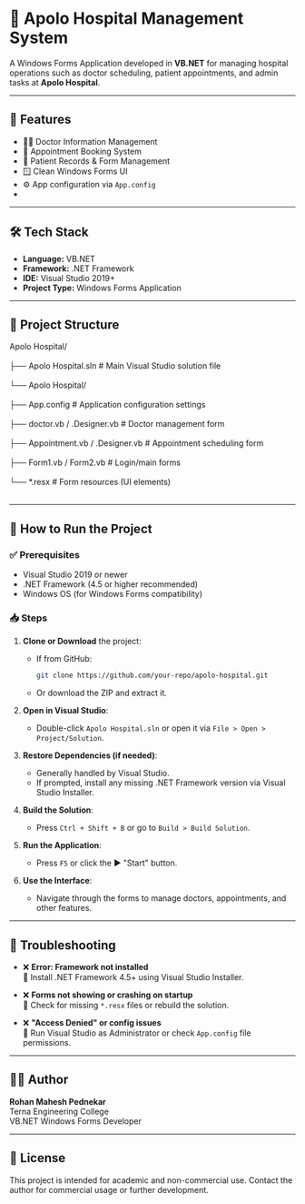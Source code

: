 # 🏥 Apolo Hospital Management System

A Windows Forms Application developed in **VB.NET** for managing hospital operations such as doctor scheduling, patient appointments, and admin tasks at **Apolo Hospital**.

---

## 📌 Features

- 👨‍⚕️ Doctor Information Management
- 📅 Appointment Booking System
- 🧾 Patient Records & Form Management
- 🪟 Clean Windows Forms UI
- ⚙️ App configuration via `App.config`
- 

---

## 🛠 Tech Stack

- **Language:** VB.NET  
- **Framework:** .NET Framework  
- **IDE:** Visual Studio 2019+  
- **Project Type:** Windows Forms Application  

---

## 📁 Project Structure

Apolo Hospital/<br></br>
├── Apolo Hospital.sln # Main Visual Studio solution file<br></br>
└── Apolo Hospital/<br></br>
├── App.config # Application configuration settings<br></br>
├── doctor.vb / .Designer.vb # Doctor management form<br></br>
├── Appointment.vb / .Designer.vb # Appointment scheduling form<br></br>
├── Form1.vb / Form2.vb # Login/main forms<br></br>
└── *.resx # Form resources (UI elements)<br></br>



---

## 🚀 How to Run the Project

### ✅ Prerequisites

- Visual Studio 2019 or newer
- .NET Framework (4.5 or higher recommended)
- Windows OS (for Windows Forms compatibility)

### 📥 Steps

1. **Clone or Download** the project:
   - If from GitHub:  
     ```bash
     git clone https://github.com/your-repo/apolo-hospital.git
     ```
   - Or download the ZIP and extract it.

2. **Open in Visual Studio**:
   - Double-click `Apolo Hospital.sln` or open it via `File > Open > Project/Solution`.

3. **Restore Dependencies (if needed)**:
   - Generally handled by Visual Studio.
   - If prompted, install any missing .NET Framework version via Visual Studio Installer.

4. **Build the Solution**:
   - Press `Ctrl + Shift + B` or go to `Build > Build Solution`.

5. **Run the Application**:
   - Press `F5` or click the ▶️ "Start" button.

6. **Use the Interface**:
   - Navigate through the forms to manage doctors, appointments, and other features.

---

## 🧩 Troubleshooting

- ❌ **Error: Framework not installed**  
  🔧 Install .NET Framework 4.5+ using Visual Studio Installer.

- ❌ **Forms not showing or crashing on startup**  
  🔧 Check for missing `*.resx` files or rebuild the solution.

- ❌ **"Access Denied" or config issues**  
  🔧 Run Visual Studio as Administrator or check `App.config` file permissions.

---

## 👨‍💻 Author

**Rohan Mahesh Pednekar**  
Terna Engineering College  
VB.NET Windows Forms Developer  

---

## 📃 License

This project is intended for academic and non-commercial use. Contact the author for commercial usage or further development.


